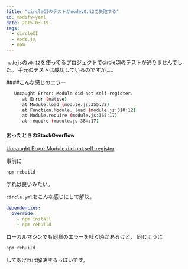```yaml
---
title: "circleCIのテストがnodev0.12で失敗する"
id: modify-yaml
date: 2015-03-19
tags:
  - circleCI
  - node.js
  - npm
---
```


`nodejs`の`v0.12`を使ってるプロジェクトでcircleCIのテストが通りませんでした。
手元のテストは成功しているのですが。。。

####こんな感じのエラー
```sh
   Uncaught Error: Module did not self-register.
      at Error (native)
      at Module.load (module.js:355:32)
      at Function.Module._load (module.js:310:12)
      at Module.require (module.js:365:17)
      at require (module.js:384:17)
```

#### 困ったときのStackOverflow
[Uncaught Error: Module did not self-register](http://stackoverflow.com/questions/28486891/uncaught-error-module-did-not-self-register)

事前に
```sh
npm rebuild
```
すれば良いみたい。

`circle.yml`をこんな感じにして解決。
```yml
dependencies:
  override:
    - npm install
    - npm rebuild
```

ローカルマシンでも同様のエラーを吐く時があるけど、
同じように
```sh
npm rebuild
```
してあげれば解決するっぽいです。
